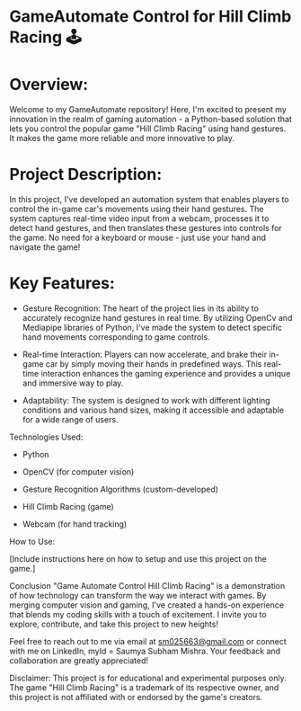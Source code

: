 # GameAutomate Control for Hill Climb Racing 🕹️

# Overview:

Welcome to my GameAutomate repository! Here, I'm excited to present my innovation in the realm of gaming automation - a Python-based solution that lets you control the popular game "Hill Climb Racing" using hand gestures. It makes the game more reliable and more innovative to play.

# Project Description:

In this project, I've developed an automation system that enables players to control the in-game car's movements using their hand gestures. The system captures real-time video input from a webcam, processes it to detect hand gestures, and then translates these gestures into controls for the game. No need for a keyboard or mouse - just use your hand and navigate the game!

# Key Features:

- Gesture Recognition: The heart of the project lies in its ability to accurately recognize hand gestures in real time. By utilizing OpenCv and Mediapipe libraries of Python, I've made the system to detect specific hand movements corresponding to game controls.

- Real-time Interaction: Players can now accelerate, and brake their in-game car by simply moving their hands in predefined ways. This real-time interaction enhances the gaming experience and provides a unique and immersive way to play.

- Adaptability: The system is designed to work with different lighting conditions and various hand sizes, making it accessible and adaptable for a wide range of users.

Technologies Used:

- Python

- OpenCV (for computer vision)

- Gesture Recognition Algorithms (custom-developed)

- Hill Climb Racing (game)

- Webcam (for hand tracking)

How to Use:

[Include instructions here on how to setup and use this project on the game.]

Conclusion
"Game Automate Control Hill Climb Racing" is a demonstration of how technology can transform the way we interact with games. By merging computer vision and gaming, I've created a hands-on experience that blends my coding skills with a touch of excitement. I invite you to explore, contribute, and take this project to new heights!

Feel free to reach out to me via email at sm025663@gmail.com or connect with me on LinkedIn, myId = Saumya Subham Mishra. Your feedback and collaboration are greatly appreciated!




Disclaimer: This project is for educational and experimental purposes only. The game "Hill Climb Racing" is a trademark of its respective owner, and this project is not affiliated with or endorsed by the game's creators.
